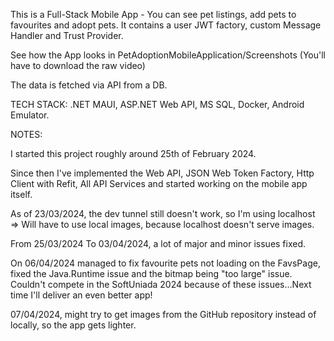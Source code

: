 This is a Full-Stack Mobile App - You can see pet listings, add pets to favourites and adopt pets. It contains a user JWT factory, custom Message Handler and Trust Provider. 

See how the App looks in PetAdoptionMobileApplication/Screenshots
(You'll have to download the raw video)

The data is fetched via API from a DB.



TECH STACK: .NET MAUI, ASP.NET Web API, MS SQL, Docker, Android Emulator.



NOTES:

I started this project roughly around 25th of February 2024.

Since then I've implemented the Web API, JSON Web Token Factory, Http Client with Refit, All API Services and started working on the mobile app itself.

As of 23/03/2024, the dev tunnel still doesn't work, so I'm using localhost => Will have to use local images, because localhost doesn't serve images.

From 25/03/2024 To 03/04/2024, a lot of major and minor issues fixed.

On 06/04/2024 managed to fix favourite pets not loading on the FavsPage, fixed the Java.Runtime issue and the bitmap being "too large" issue. Couldn't compete in the SoftUniada 2024 because of these issues...Next time I'll deliver an even better app!

07/04/2024, might try to get images from the GitHub repository instead of locally, so the app gets lighter.
